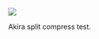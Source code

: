 ![](https://db-feed.s3.amazonaws.com/legacy/akria_split-1585708945293.png)

Akira split compress test.
